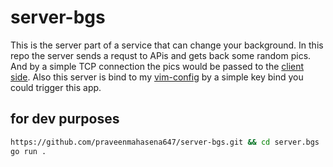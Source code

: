 # server-bgs

This is the server part of a service that can change your background. 
In this repo the server sends a requst to APis and gets back some random pics. And by a simple TCP connection the pics would be 
passed to the [client side](https://github.com/praveenmahasena647/client-bgs).
Also this server is bind to my [vim-config](https://github.com/praveenmahasena647/nvim) by a simple key bind you could trigger this app.

## for dev purposes
```sh
https://github.com/praveenmahasena647/server-bgs.git && cd server.bgs
go run .
```
